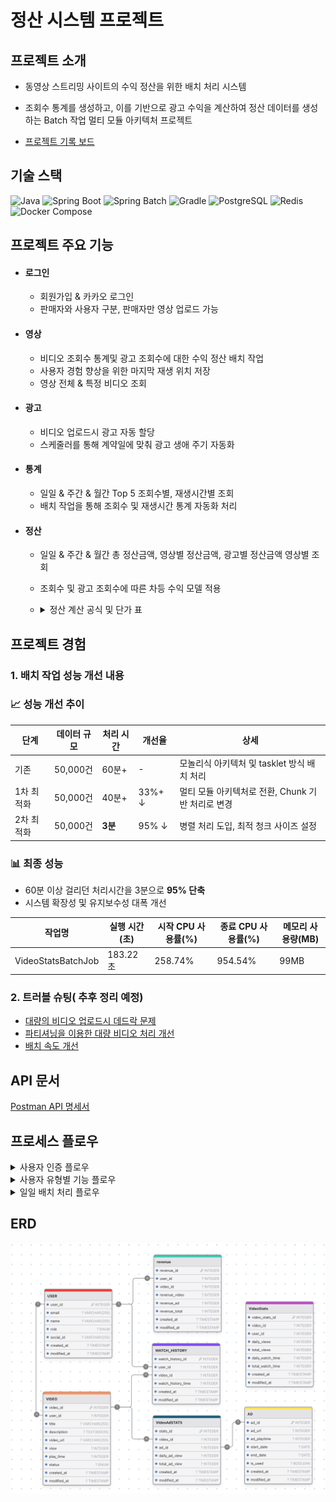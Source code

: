 # 정산 시스템 프로젝트

## 프로젝트 소개
- 동영상 스트리밍 사이트의 수익 정산을 위한 배치 처리 시스템

- 조회수 통계를 생성하고, 이를 기반으로 광고 수익을 계산하여 정산 데이터를 생성하는 Batch 작업 멀티 모듈 아키텍처 프로젝트
- [프로젝트 기록 보드](https://political-tray-5d5.notion.site/dd43f31b68374e18966c16874e39546a?pvs=4)
## 기술 스택

![Java](https://img.shields.io/badge/Java-21-007396?style=for-the-badge&logo=java)
![Spring Boot](https://img.shields.io/badge/Spring_Boot-3.2.2-6DB33F?style=for-the-badge&logo=spring-boot)
![Spring Batch](https://img.shields.io/badge/Spring_Batch-5.1.0-6DB33F?style=for-the-badge&logo=spring)
![Gradle](https://img.shields.io/badge/Gradle-8.8-02303A?style=for-the-badge&logo=gradle)
![PostgreSQL](https://img.shields.io/badge/PostgreSQL-15-336791?style=for-the-badge&logo=postgresql)
![Redis](https://img.shields.io/badge/Redis-6-D82C20?style=for-the-badge&logo=redis)
![Docker Compose](https://img.shields.io/badge/Docker_Compose-3.8-2496ED?style=for-the-badge&logo=docker)




## 프로젝트 주요 기능 
- #### 로그인
  - 회원가입 & 카카오 로그인
  - 판매자와 사용자 구분, 판매자만 영상 업로드 가능
  
- #### 영상
  - 비디오 조회수 통계및 광고 조회수에 대한 수익 정산 배치 작업
  - 사용자 경험 향상을 위한 마지막 재생 위치 저장
  - 영상 전체 & 특정 비디오 조회
  
- #### 광고
  - 비디오 업로드시 광고 자동 할당
  - 스케줄러를 통해 계약일에 맞춰 광고 생애 주기 자동화
  
- #### 통계
  - 일일 & 주간 & 월간 Top  5 조회수별, 재생시간별 조회
  - 배치 작업을 통해 조회수 및 재생시간 통계 자동화 처리
  
- #### 정산
  - 일일 & 주간 & 월간 총 정산금액, 영상별 정산금액, 광고별 정산금액 영상별 조회
  - 조회수 및 광고 조회수에 따른 차등 수익 모델 적용
  - <details>
    <summary>정산 계산 공식 및 단가 표</summary>

    - 동영상별 정산금액 = 업로드 영상 정산 금액 + 광고 영상 정산 금액, 1원단위 이하 절사
    - 업로드 영상 정산 금액 = 영상별 단가 X 조회 수
    - 광고 영상 정산 금액 = 광고별 단가 X 광고 조회 수

    ### 영상별 단가

    | 조회수 10만 미만 | 조회수 10만 이상 50만 미만 | 조회수 50만 이상 100만 미만 | 조회수 100만 이상 |
        |------------------|----------------------------|------------------------------|--------------------|
    | 1원              | 1.1원                      | 1.3원                        | 1.5원              |

    ### 광고별 단가

    | 조회수 10만 미만 | 조회수 10만 이상 50만 미만 | 조회수 50만 이상 100만 미만 | 조회수 100만 이상 |
        |------------------|----------------------------|------------------------------|--------------------|
    | 10원             | 12원                       | 15원                         | 20원               |

    </details>

  

## 프로젝트 경험
### 1. 배치 작업 성능 개선 내용

### 📈 성능 개선 추이

| 단계     | 데이터 규모  | 처리 시간  | 개선율    | 상세                              |
|--------|---------|--------|--------|---------------------------------|
| 기존     | 50,000건 | 60분+   | -      | 모놀리식 아키텍처 및 tasklet 방식 배치 처리    |
| 1차 최적화 | 50,000건     | 40분+   | 33%+ ↓ | 멀티 모듈 아키텍처로 전환, Chunk 기반 처리로 변경 |
| 2차 최적화 | 50,000건     | **3분** | 95% ↓  | 병렬 처리 도입, 최적 청크 사이즈 설정          |

### 📊 최종 성능

- 60분 이상 걸리던 처리시간을 3분으로 **95% 단축** 
- 시스템 확장성 및 유지보수성 대폭 개선

| 작업명           | 실행 시간 (초) | 시작 CPU 사용률(%) | 종료 CPU 사용률(%) | 메모리 사용량(MB) |
|------------------|----------------|--------------------|--------------------|-------------------|
| VideoStatsBatchJob | 183.22초 | 258.74% | 954.54% | 99MB |

### 2. 트러블 슈팅( 추후 정리 예정)
- [대량의 비디오 업로드시 데드락 문제](https://political-tray-5d5.notion.site/10c955eb57fc80cd8533e2f88c683ecd?pvs=4)
- [파티셔닝을 이용한 대량 비디오 처리 개선](https://political-tray-5d5.notion.site/6254cf5dbfb44ec486b8a2a6948ace1e?pvs=4)
- [배치 속도 개선](https://political-tray-5d5.notion.site/0ddeebb90ead42b6acf48a62f7c835e0?pvs=4)


## API 문서

[Postman API 명세서](https://documenter.getpostman.com/view/37736920/2sAXjQ1VVz)

## 프로세스 플로우
<details>
  <summary>사용자 인증 플로우</summary>

![사용자 인증 플로우](./docs/images/user-auth-flow.png)

</details>

<details>
  <summary>사용자 유형별 기능 플로우</summary>

![사용자 유형별 기능 플로우](./docs/images/user-type-flow.png)

</details>

<details>
  <summary>일일 배치 처리 플로우</summary>

![일일 배치 처리](./docs/images/daily-batch-flow.png)

</details>


## ERD
![ERD](./docs/images/settlement-table.png)
